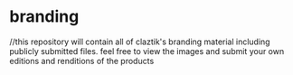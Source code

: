 # branding

//this repository will contain all of claztik's branding material including publicly submitted files.
feel free to view the images and submit your own editions and renditions of the products
